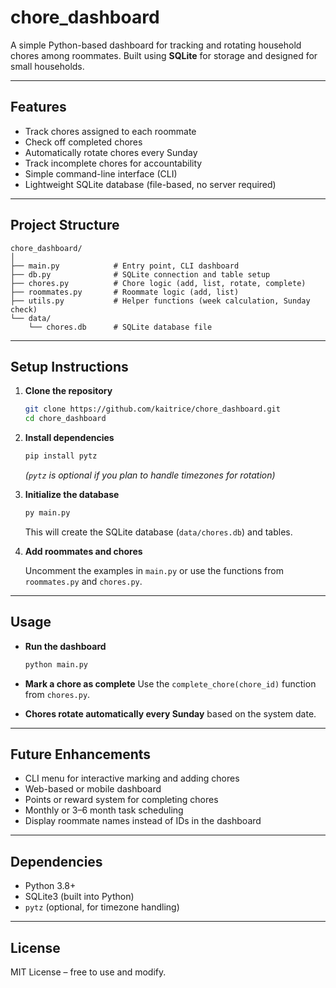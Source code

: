# chore_dashboard

A simple Python-based dashboard for tracking and rotating household chores among roommates. Built using **SQLite** for storage and designed for small households.

---

## Features

* Track chores assigned to each roommate
* Check off completed chores
* Automatically rotate chores every Sunday
* Track incomplete chores for accountability
* Simple command-line interface (CLI)
* Lightweight SQLite database (file-based, no server required)

---

## Project Structure

```
chore_dashboard/
│
├── main.py            # Entry point, CLI dashboard
├── db.py              # SQLite connection and table setup
├── chores.py          # Chore logic (add, list, rotate, complete)
├── roommates.py       # Roommate logic (add, list)
├── utils.py           # Helper functions (week calculation, Sunday check)
└── data/
    └── chores.db      # SQLite database file
```

---

## Setup Instructions

1. **Clone the repository**

    ```bash
    git clone https://github.com/kaitrice/chore_dashboard.git
    cd chore_dashboard
    ```

2. **Install dependencies**

    ```bash
    pip install pytz
    ```

    *(`pytz` is optional if you plan to handle timezones for rotation)*

3. **Initialize the database**

    ```bash
    py main.py
    ```

    This will create the SQLite database (`data/chores.db`) and tables.

4. **Add roommates and chores**

    Uncomment the examples in `main.py` or use the functions from `roommates.py` and `chores.py`.

---

## Usage

* **Run the dashboard**

    ```bash
    python main.py
    ```

* **Mark a chore as complete**
  Use the `complete_chore(chore_id)` function from `chores.py`.

* **Chores rotate automatically every Sunday** based on the system date.

---

## Future Enhancements

* CLI menu for interactive marking and adding chores
* Web-based or mobile dashboard
* Points or reward system for completing chores
* Monthly or 3–6 month task scheduling
* Display roommate names instead of IDs in the dashboard

---

## Dependencies

* Python 3.8+
* SQLite3 (built into Python)
* `pytz` (optional, for timezone handling)

---

## License

MIT License – free to use and modify.
